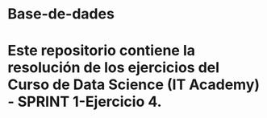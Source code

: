 # Base-de-dades
# Este repositorio contiene la resolución de los ejercicios del Curso de Data Science (IT Academy) - SPRINT 1-Ejercicio 4.
